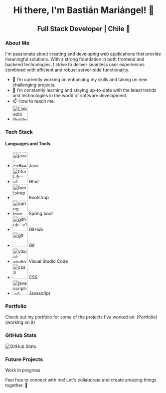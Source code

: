 <div align="center">
  <h1>Hi there, I'm Bastián Mariángel! 👋</h1>
  <h2>Full Stack Developer | Chile 🚀</h2>
</div>

### About Me

I'm passionate about creating and developing web applications that provide meaningful solutions. With a strong foundation in both frontend and backend technologies, I strive to deliver seamless user experiences combined with efficient and robust server-side functionality.

- 🔭 I’m currently working on enhancing my skills and taking on new challenging projects.
- 🌱 I’m constantly learning and staying up-to-date with the latest trends and technologies in the world of software development.
- 📫 How to reach me:
- <a href="https://www.linkedin.com/in/bastián-mariangel-724505271/">
  <img width="48" height="48" src="https://img.icons8.com/color/48/linkedin.png" alt="LinkedIn Profile">
</a>

### Tech Stack

#### Languages and Tools

- <img width="48" height="48" src="https://img.icons8.com/color/48/java-coffee-cup-logo--v1.png" alt="java-coffee-cup-logo--v1"/> Java 
- <img width="48" height="48" src="https://img.icons8.com/color/48/html-5--v1.png" alt="html-5--v1"/> Html 
- <img width="48" height="48" src="https://img.icons8.com/color/48/bootstrap.png" alt="bootstrap"/> Bootstrap 
- <img width="48" height="48" src="https://img.icons8.com/color/48/spring-logo.png" alt="spring-logo"/> Spring boot 
- <img width="48" height="48" src="https://img.icons8.com/color/48/github--v1.png" alt="github--v1"/> GitHub
- <img width="48" height="48" src="https://img.icons8.com/color/48/git.png" alt="git"/> Git
- <img width="48" height="48" src="https://img.icons8.com/color/48/visual-studio--v1.png" alt="visual-studio--v1"/> Visual Studio Code
- <img width="48" height="48" src="https://img.icons8.com/color/48/css3.png" alt="css3"/> CSS
- <img width="48" height="48" src="https://img.icons8.com/color/48/javascript--v1.png" alt="javascript--v1"/> Javascript

### Portfolio

Check out my portfolio for some of the projects I've worked on: [Portfolio](working on it)

### GitHub Stats

![GitHub Stats](https://github-readme-stats.vercel.app/api?username=BastianMariangel&show_icons=true)


### Future Projects

Work in progress


Feel free to connect with me! Let's collaborate and create amazing things together. 🌟

